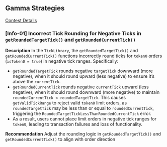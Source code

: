 ## Gamma Strategies
[Contest Details](https://cantina.xyz/competitions/aaf79192-6ea7-4b1e-aed7-3d23212dd0f1)


### [Info-01] Incorrect Tick Rounding for Negative Ticks in `getRoundedTargetTick()` and `getRoundedCurrentTick()`

**Description**
In the `TickLibrary`, the `getRoundedTargetTick()` and `getRoundedCurrentTick()` functions incorrectly round ticks for `token0` orders (`isToken0 = true`) in negative tick ranges. Specifically:

- `getRoundedTargetTick` rounds negative `targetTick` downward (more negative), when it should round upward (less negative) to ensure it’s above the `currentTick`.
- `getRoundedCurrentTick` rounds negative `currentTick` upward (less negative), when it should round downward (more negative) to maintain `roundedCurrentTick < roundedTargetTick`. This causes `getValidTickRange` to reject valid `token0` limit orders, as `roundedTargetTick` may be less than or equal to `roundedCurrentTick`, triggering the `RoundedTargetTickLessThanRoundedCurrentTick` error.
- As a result, users cannot place limit orders in negative tick ranges for `token0`, leading to transaction failures and loss of functionality.

**Recommendation**
Adjust the rounding logic in `getRoundedTargetTick()` and `getRoundedCurrentTick()` to align with order direction